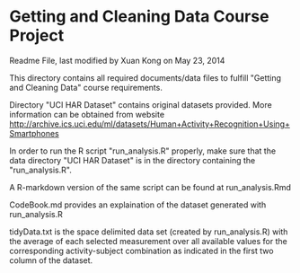 Getting and Cleaning Data Course Project
========================================
Readme File, last modified by Xuan Kong on May 23, 2014

This directory contains all required documents/data files to fulfill "Getting and Cleaning Data" course requirements.

Directory "UCI HAR Dataset" contains original datasets provided. More information can be obtained from website 
http://archive.ics.uci.edu/ml/datasets/Human+Activity+Recognition+Using+Smartphones

In order to run the R script "run_analysis.R" properly, make sure that the data directory "UCI HAR Dataset" is in the directory containing the "run_analysis.R".

A R-markdown version of the same script can be found at run_analysis.Rmd

CodeBook.md provides an explaination of the dataset generated with run_analysis.R

tidyData.txt is the space delimited data set (created by run_analysis.R) with the average of each selected measurement over all available values for the corresponding activity-subject combination as indicated in the first two column of the dataset.